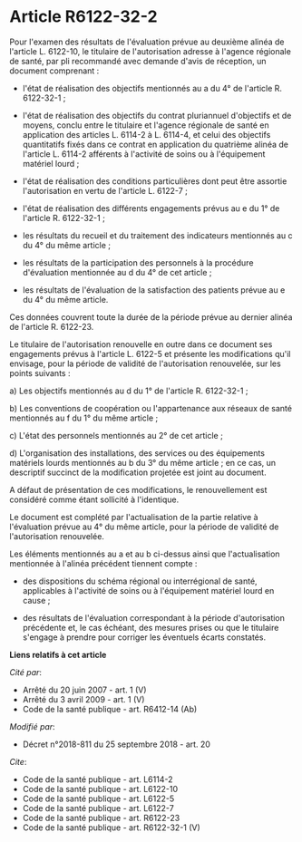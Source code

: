 # Article R6122-32-2

Pour l'examen des résultats de l'évaluation prévue au deuxième alinéa de l'article L. 6122-10, le titulaire de l'autorisation
adresse à l'agence régionale de santé, par pli recommandé avec demande d'avis de réception, un document comprenant :

- l'état de réalisation des objectifs mentionnés au a du 4° de l'article R. 6122-32-1 ;

- l'état de réalisation des objectifs du contrat pluriannuel d'objectifs et de moyens, conclu entre le titulaire et l'agence
régionale de santé en application des articles L. 6114-2 à L. 6114-4, et celui des objectifs quantitatifs fixés dans ce
contrat en application du quatrième alinéa de l'article L. 6114-2 afférents à l'activité de soins ou à l'équipement matériel
lourd ;

- l'état de réalisation des conditions particulières dont peut être assortie l'autorisation en vertu de l'article L. 6122-7 ;

- l'état de réalisation des différents engagements prévus au e du 1° de l'article R. 6122-32-1 ;

- les résultats du recueil et du traitement des indicateurs mentionnés au c du 4° du même article ;

- les résultats de la participation des personnels à la procédure d'évaluation mentionnée au d du 4° de cet article ;

- les résultats de l'évaluation de la satisfaction des patients prévue au e du 4° du même article.

Ces données couvrent toute la durée de la période prévue au dernier alinéa de l'article R. 6122-23.

Le titulaire de l'autorisation renouvelle en outre dans ce document ses engagements prévus à l'article L. 6122-5 et présente
les modifications qu'il envisage, pour la période de validité de l'autorisation renouvelée, sur les points suivants :

a) Les objectifs mentionnés au d du 1° de l'article R. 6122-32-1 ;

b) Les conventions de coopération ou l'appartenance aux réseaux de santé mentionnés au f du 1° du même article ;

c) L'état des personnels mentionnés au 2° de cet article ;

d) L'organisation des installations, des services ou des équipements matériels lourds mentionnés au b du 3° du même article ;
en ce cas, un descriptif succinct de la modification projetée est joint au document.

A défaut de présentation de ces modifications, le renouvellement est considéré comme étant sollicité à l'identique.

Le document est complété par l'actualisation de la partie relative à l'évaluation prévue au 4° du même article, pour la
période de validité de l'autorisation renouvelée.

Les éléments mentionnés au a et au b ci-dessus ainsi que l'actualisation mentionnée à l'alinéa précédent tiennent compte :

- des dispositions du schéma régional ou interrégional de santé, applicables à l'activité de soins ou à l'équipement matériel
lourd en cause ;

- des résultats de l'évaluation correspondant à la période d'autorisation précédente et, le cas échéant, des mesures prises
ou que le titulaire s'engage à prendre pour corriger les éventuels écarts constatés.

**Liens relatifs à cet article**

_Cité par_:

  - Arrêté du 20 juin 2007 - art. 1 (V)
  - Arrêté du 3 avril 2009 - art. 1 (V)
  - Code de la santé publique - art. R6412-14 (Ab)

_Modifié par_:

  - Décret n°2018-811 du 25 septembre 2018 - art. 20

_Cite_:

  - Code de la santé publique - art. L6114-2
  - Code de la santé publique - art. L6122-10
  - Code de la santé publique - art. L6122-5
  - Code de la santé publique - art. L6122-7
  - Code de la santé publique - art. R6122-23
  - Code de la santé publique - art. R6122-32-1 (V)
